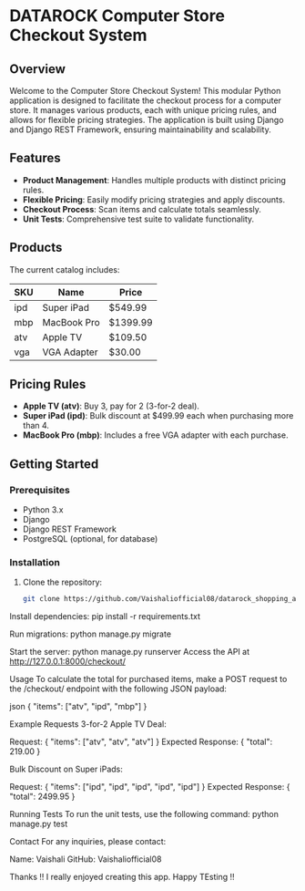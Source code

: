 
# DATAROCK Computer Store Checkout System
## Overview

Welcome to the Computer Store Checkout System! This modular Python application is designed to facilitate the checkout process for a computer store. 
It manages various products, each with unique pricing rules, and allows for flexible pricing strategies.
 The application is built using Django and Django REST Framework, ensuring maintainability and scalability.

## Features

- **Product Management**: Handles multiple products with distinct pricing rules.
- **Flexible Pricing**: Easily modify pricing strategies and apply discounts.
- **Checkout Process**: Scan items and calculate totals seamlessly.
- **Unit Tests**: Comprehensive test suite to validate functionality.

## Products

The current catalog includes:

| SKU | Name            | Price   |
|-----|----------------|---------|
| ipd | Super iPad     | $549.99 |
| mbp | MacBook Pro    | $1399.99|
| atv | Apple TV       | $109.50 |
| vga | VGA Adapter     | $30.00  |

## Pricing Rules

- **Apple TV (atv)**: Buy 3, pay for 2 (3-for-2 deal).
- **Super iPad (ipd)**: Bulk discount at $499.99 each when purchasing more than 4.
- **MacBook Pro (mbp)**: Includes a free VGA adapter with each purchase.

## Getting Started

### Prerequisites

- Python 3.x
- Django
- Django REST Framework
- PostgreSQL (optional, for database)

### Installation

1. Clone the repository:
   ```bash
   git clone https://github.com/Vaishaliofficial08/datarock_shopping_app.git
   
Install dependencies:
pip install -r requirements.txt

Run migrations:
python manage.py migrate

Start the server:
python manage.py runserver
Access the API at http://127.0.0.1:8000/checkout/

Usage
To calculate the total for purchased items, make a POST request to the /checkout/ endpoint with the following JSON payload:

json
{
  "items": ["atv", "ipd", "mbp"]
}

Example Requests
3-for-2 Apple TV Deal:

Request:
{
  "items": ["atv", "atv", "atv"]
}
Expected Response:
{
  "total": 219.00
}

Bulk Discount on Super iPads:

Request:
{
  "items": ["ipd", "ipd", "ipd", "ipd", "ipd"]
}
Expected Response:
{
  "total": 2499.95
}


Running Tests
To run the unit tests, use the following command:
python manage.py test


Contact
For any inquiries, please contact:

Name: Vaishali
GitHub: Vaishaliofficial08

Thanks !! I really enjoyed creating this app. Happy TEsting !!


